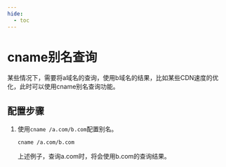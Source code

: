 ```yaml
---
hide:
  - toc
---
```


# cname别名查询

某些情况下，需要将a域名的查询，使用b域名的结果，比如某些CDN速度的优化，此时可以使用cname别名查询功能。

## 配置步骤

1. 使用`cname /a.com/b.com`配置别名。

    ```shell
    cname /a.com/b.com
    ```

    上述例子，查询a.com时，将会使用b.com的查询结果。
